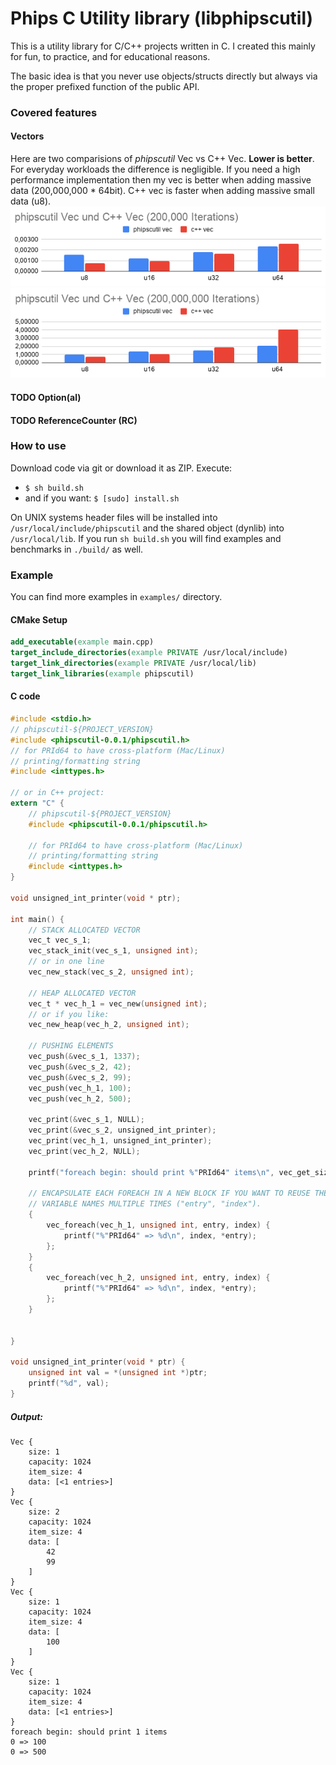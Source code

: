 # Phips C Utility library (libphipscutil)

This is a utility library for C/C++ projects written
in C. I created this mainly for fun, to practice, and
for educational reasons.

The basic idea is that you never use objects/structs
directly but always via the proper prefixed function
of the public API.

### Covered features
#### Vectors 
Here are two comparisions of _phipscutil_ Vec vs C++ Vec. **Lower is better**.
For everyday workloads the difference is negligible. If you need a high performance implementation
then my vec is better when adding massive data (200,000,000 * 64bit). C++ vec is faster
when adding massive small data (u8).
![bench phipscutil Vec vs C++ Vec (200,000 iterations)](res/phipscutil%20Vec%20und%20C++%20Vec%20(200,000%20Iterations).png "bench phipscutil Vec vs C++ Vec (200,000 iterations)")
![bench phipscutil Vec vs C++ Vec (200,000,000 iterations)](res/phipscutil%20Vec%20und%20C++%20Vec%20(200,000,000%20Iterations).png "bench phipscutil Vec vs C++ Vec (200,000,000 iterations)")

#### TODO Option(al)
#### TODO ReferenceCounter (RC)

### How to use
Download code via git or download it as ZIP.
Execute:
- `$ sh build.sh`
- and if you want: `$ [sudo] install.sh`
  
On UNIX systems
header files will be installed into `/usr/local/include/phipscutil`
and the shared object (dynlib) into `/usr/local/lib`.
If you run `sh build.sh` you will find examples
and benchmarks in `./build/` as well.


### Example
You can find more examples in `examples/` directory.

#### CMake Setup
```cmake
add_executable(example main.cpp)
target_include_directories(example PRIVATE /usr/local/include)
target_link_directories(example PRIVATE /usr/local/lib)
target_link_libraries(example phipscutil)
```
#### C code
```c
#include <stdio.h>
// phipscutil-${PROJECT_VERSION}
#include <phipscutil-0.0.1/phipscutil.h>
// for PRId64 to have cross-platform (Mac/Linux)
// printing/formatting string
#include <inttypes.h>

// or in C++ project:
extern "C" {
    // phipscutil-${PROJECT_VERSION}
    #include <phipscutil-0.0.1/phipscutil.h>

    // for PRId64 to have cross-platform (Mac/Linux)
    // printing/formatting string
    #include <inttypes.h>
}

void unsigned_int_printer(void * ptr);

int main() {
    // STACK ALLOCATED VECTOR
    vec_t vec_s_1;
    vec_stack_init(vec_s_1, unsigned int);
    // or in one line
    vec_new_stack(vec_s_2, unsigned int);

    // HEAP ALLOCATED VECTOR
    vec_t * vec_h_1 = vec_new(unsigned int);
    // or if you like:
    vec_new_heap(vec_h_2, unsigned int);

    // PUSHING ELEMENTS
    vec_push(&vec_s_1, 1337);
    vec_push(&vec_s_2, 42);
    vec_push(&vec_s_2, 99);
    vec_push(vec_h_1, 100);
    vec_push(vec_h_2, 500);

    vec_print(&vec_s_1, NULL);
    vec_print(&vec_s_2, unsigned_int_printer);
    vec_print(vec_h_1, unsigned_int_printer);
    vec_print(vec_h_2, NULL);

    printf("foreach begin: should print %"PRId64" items\n", vec_get_size(vec_h_1));

    // ENCAPSULATE EACH FOREACH IN A NEW BLOCK IF YOU WANT TO REUSE THE SAME
    // VARIABLE NAMES MULTIPLE TIMES ("entry", "index").
    {
        vec_foreach(vec_h_1, unsigned int, entry, index) {
            printf("%"PRId64" => %d\n", index, *entry);
        };
    }
    {
        vec_foreach(vec_h_2, unsigned int, entry, index) {
            printf("%"PRId64" => %d\n", index, *entry);
        };
    }


}

void unsigned_int_printer(void * ptr) {
    unsigned int val = *(unsigned int *)ptr;
    printf("%d", val);
}
```
##### Output:
```
Vec {
    size: 1
    capacity: 1024
    item_size: 4
    data: [<1 entries>]
}
Vec {
    size: 2
    capacity: 1024
    item_size: 4
    data: [
        42
        99
    ]
}
Vec {
    size: 1
    capacity: 1024
    item_size: 4
    data: [
        100
    ]
}
Vec {
    size: 1
    capacity: 1024
    item_size: 4
    data: [<1 entries>]
}
foreach begin: should print 1 items
0 => 100
0 => 500
```